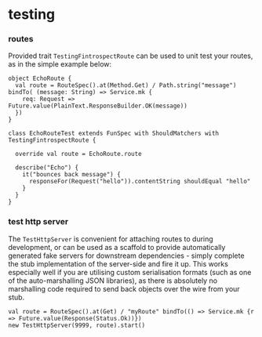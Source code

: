 # testing

### routes
Provided trait ```TestingFintrospectRoute``` can be used to unit test your routes, as in the simple example below: 
```
object EchoRoute {
  val route = RouteSpec().at(Method.Get) / Path.string("message") bindTo( (message: String) => Service.mk {
    req: Request => Future.value(PlainText.ResponseBuilder.OK(message))
  })
}

class EchoRouteTest extends FunSpec with ShouldMatchers with TestingFintrospectRoute {

  override val route = EchoRoute.route

  describe("Echo") {
    it("bounces back message") {
      responseFor(Request("hello")).contentString shouldEqual "hello"
    }
  }
}
```

### test http server
The ```TestHttpServer``` is convenient for attaching routes to during development, or can be used as a scaffold to provide automatically 
generated fake servers for downstream dependencies - simply complete the stub implementation of the server-side and fire it up. This works 
especially well if you are utilising custom serialisation formats (such as one of the auto-marshalling JSON libraries), as there is 
absolutely no marshalling code required to send back objects over the wire from your stub.

```
val route = RouteSpec().at(Get) / "myRoute" bindTo(() => Service.mk {r => Future.value(Response(Status.Ok))})
new TestHttpServer(9999, route).start()
```
